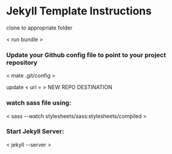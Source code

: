 Jekyll Template Instructions
====================

clone to appropriate folder

< run bundle >

### Update your Github config file to point to your project repository
< mate .git/config >

update < url = > NEW REPO DESTINATION

### watch sass file using:
< sass --watch stylesheets/sass:stylesheets/compiled >

### Start Jekyll Server:
< jekyll --server >